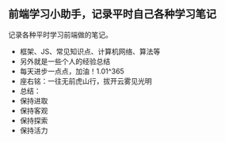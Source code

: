 ## 前端学习小助手，记录平时自己各种学习笔记
记录各种平时学习前端做的笔记。

- 框架、JS、常见知识点、计算机网络、算法等
- 另外就是一些个人的经验总结
- 每天进步一点点，加油！1.01^365
- 座右铭：一往无前虎山行，拔开云雾见光明
- 总结：
- 保持进取
- 保持客观
- 保持探索
- 保持活力
